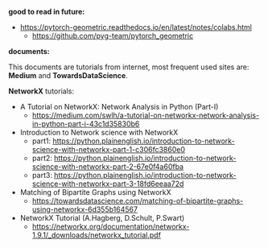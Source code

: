

**good to read in future:**
* https://pytorch-geometric.readthedocs.io/en/latest/notes/colabs.html
  * https://github.com/pyg-team/pytorch_geometric


**documents:**

This documents are tutorials from internet, most frequent used sites are: **Medium** and **TowardsDataScience**.

**NetworkX** tutorials:
* A Tutorial on NetworkX: Network Analysis in Python (Part-I)
  * https://medium.com/swlh/a-tutorial-on-networkx-network-analysis-in-python-part-i-43c1d35830b6 
* Introduction to Network science with NetworkX
  * part1: https://python.plainenglish.io/introduction-to-network-science-with-networkx-part-1-c306fc3860e0
  * part2: https://python.plainenglish.io/introduction-to-network-science-with-networkx-part-2-67e0f4a60fba
  * part3: https://python.plainenglish.io/introduction-to-network-science-with-networkx-part-3-18fd6eeaa72d
* Matching of Bipartite Graphs using NetworkX
  * https://towardsdatascience.com/matching-of-bipartite-graphs-using-networkx-6d355b164567
* NetworkX Tutorial (A.Hagberg, D.Schult, P.Swart)
  * https://networkx.org/documentation/networkx-1.9.1/_downloads/networkx_tutorial.pdf  



